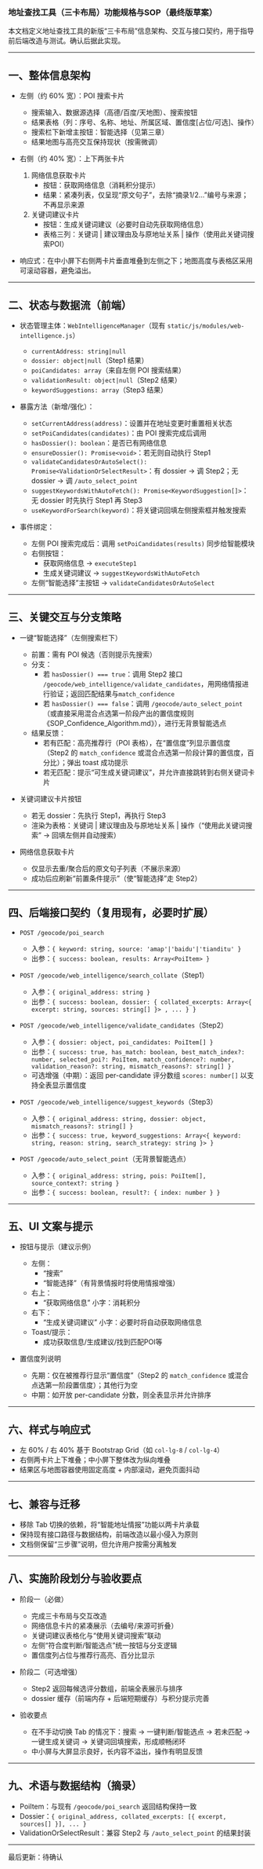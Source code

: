 ### 地址查找工具（三卡布局）功能规格与SOP（最终版草案）

本文档定义地址查找工具的新版“三卡布局”信息架构、交互与接口契约，用于指导前后端改造与测试。确认后据此实现。

---

## 一、整体信息架构

- 左侧（约 60% 宽）：POI 搜索卡片
  - 搜索输入、数据源选择（高德/百度/天地图）、搜索按钮
  - 结果表格（列：序号、名称、地址、所属区域、置信度[占位/可选]、操作）
  - 搜索栏下新增主按钮：智能选择（见第三章）
  - 结果地图与高亮交互保持现状（按需微调）

- 右侧（约 40% 宽）：上下两张卡片
  1) 网络信息获取卡片
     - 按钮：获取网络信息（消耗积分提示）
     - 结果：紧凑列表，仅呈现“原文句子”，去除“摘录1/2…”编号与来源；不再显示来源
  2) 关键词建议卡片
     - 按钮：生成关键词建议（必要时自动先获取网络信息）
     - 表格三列：关键词 | 建议理由及与原地址关系 | 操作（使用此关键词搜索POI）

- 响应式：在中小屏下右侧两卡片垂直堆叠到左侧之下；地图高度与表格区采用可滚动容器，避免溢出。

---

## 二、状态与数据流（前端）

- 状态管理主体：`WebIntelligenceManager`（现有 `static/js/modules/web-intelligence.js`）
  - `currentAddress: string|null`
  - `dossier: object|null`（Step1 结果）
  - `poiCandidates: array`（来自左侧 POI 搜索结果）
  - `validationResult: object|null`（Step2 结果）
  - `keywordSuggestions: array`（Step3 结果）

- 暴露方法（新增/强化）：
  - `setCurrentAddress(address)`：设置并在地址变更时重置相关状态
  - `setPoiCandidates(candidates)`：由 POI 搜索完成后调用
  - `hasDossier(): boolean`：是否已有网络信息
  - `ensureDossier(): Promise<void>`：若无则自动执行 Step1
  - `validateCandidatesOrAutoSelect(): Promise<ValidationOrSelectResult>`：有 dossier → 调 Step2；无 dossier → 调 `/auto_select_point`
  - `suggestKeywordsWithAutoFetch(): Promise<KeywordSuggestion[]>`：无 dossier 时先执行 Step1 再 Step3
  - `useKeywordForSearch(keyword)`：将关键词回填左侧搜索框并触发搜索

- 事件绑定：
  - 左侧 POI 搜索完成后：调用 `setPoiCandidates(results)` 同步给智能模块
  - 右侧按钮：
    - 获取网络信息 → `executeStep1`
    - 生成关键词建议 → `suggestKeywordsWithAutoFetch`
  - 左侧“智能选择”主按钮 → `validateCandidatesOrAutoSelect`

---

## 三、关键交互与分支策略

- 一键“智能选择”（左侧搜索栏下）
  - 前置：需有 POI 候选（否则提示先搜索）
  - 分支：
    - 若 `hasDossier() === true`：调用 Step2 接口 `/geocode/web_intelligence/validate_candidates`，用网络情报进行验证；返回匹配结果与`match_confidence`
    - 若 `hasDossier() === false`：调用 `/geocode/auto_select_point`（或直接采用混合点选第一阶段产出的置信度规则《SOP_Confidence_Algorithm.md》），进行无背景智能选点
  - 结果反馈：
    - 若有匹配：高亮推荐行（POI 表格），在“置信度”列显示置信度（Step2 的 `match_confidence` 或混合点选第一阶段计算的置信度，百分比）；弹出 toast 成功提示
    - 若无匹配：提示“可生成关键词建议”，并允许直接跳转到右侧关键词卡片

- 关键词建议卡片按钮
  - 若无 dossier：先执行 Step1，再执行 Step3
  - 渲染为表格：关键词 | 建议理由及与原地址关系 | 操作（“使用此关键词搜索” → 回填左侧并自动搜索）

- 网络信息获取卡片
  - 仅显示去重/聚合后的原文句子列表（不展示来源）
  - 成功后应刷新“前置条件提示”（使“智能选择”走 Step2）

---

## 四、后端接口契约（复用现有，必要时扩展）

- `POST /geocode/poi_search`
  - 入参：`{ keyword: string, source: 'amap'|'baidu'|'tianditu' }`
  - 出参：`{ success: boolean, results: Array<PoiItem> }`

- `POST /geocode/web_intelligence/search_collate`（Step1）
  - 入参：`{ original_address: string }`
  - 出参：`{ success: boolean, dossier: { collated_excerpts: Array<{ excerpt: string, sources: string[] }> , ... } }`

- `POST /geocode/web_intelligence/validate_candidates`（Step2）
  - 入参：`{ dossier: object, poi_candidates: PoiItem[] }`
  - 出参：`{ success: true, has_match: boolean, best_match_index?: number, selected_poi?: PoiItem, match_confidence?: number, validation_reason?: string, mismatch_reasons?: string[] }`
  - 可选增强（中期）：返回 per-candidate 评分数组 `scores: number[]` 以支持全表显示置信度

- `POST /geocode/web_intelligence/suggest_keywords`（Step3）
  - 入参：`{ original_address: string, dossier: object, mismatch_reasons?: string[] }`
  - 出参：`{ success: true, keyword_suggestions: Array<{ keyword: string, reason: string, search_strategy: string }> }`

- `POST /geocode/auto_select_point`（无背景智能选点）
  - 入参：`{ original_address: string, pois: PoiItem[], source_context?: string }`
  - 出参：`{ success: boolean, result?: { index: number } }`

---

## 五、UI 文案与提示

- 按钮与提示（建议示例）
  - 左侧：
    - “搜索”
    - “智能选择”（有背景情报时将使用情报增强）
  - 右上：
    - “获取网络信息” 小字：消耗积分
  - 右下：
    - “生成关键词建议” 小字：必要时将自动获取网络信息
  - Toast/提示：
    - 成功获取信息/生成建议/找到匹配POI等

- 置信度列说明
  - 先期：仅在被推荐行显示“置信度”（Step2 的 `match_confidence` 或混合点选第一阶段置信度）；其他行为空
  - 中期：如开放 per-candidate 分数，则全表显示并允许排序

---

## 六、样式与响应式

- 左 60% / 右 40% 基于 Bootstrap Grid（如 `col-lg-8` / `col-lg-4`）
- 右侧两卡片上下堆叠；中小屏下整体改为纵向堆叠
- 结果区与地图容器使用固定高度 + 内部滚动，避免页面抖动

---

## 七、兼容与迁移

- 移除 Tab 切换的依赖，将“智能地址情报”功能以两卡片承载
- 保持现有接口路径与数据结构，前端改造以最小侵入为原则
- 文档侧保留“三步骤”说明，但允许用户按需分离触发

---

## 八、实施阶段划分与验收要点

- 阶段一（必做）
  - 完成三卡布局与交互改造
  - 网络信息卡片的紧凑展示（去编号/来源可折叠）
  - 关键词建议表格化与“使用关键词搜索”联动
  - 左侧“符合度判断/智能选点”统一按钮与分支逻辑
  - 置信度列占位与推荐行高亮、百分比显示

- 阶段二（可选增强）
  - Step2 返回每候选评分数组，前端全表展示与排序
  - dossier 缓存（前端内存 + 后端短期缓存）与积分提示完善

- 验收要点
  - 在不手动切换 Tab 的情况下：搜索 → 一键判断/智能选点 → 若未匹配 → 一键生成关键词 → 关键词回填搜索，形成顺畅闭环
  - 中小屏与大屏显示良好，长内容不溢出，操作有明显反馈

---

## 九、术语与数据结构（摘录）

- PoiItem：与现有 `/geocode/poi_search` 返回结构保持一致
- Dossier：`{ original_address, collated_excerpts: [{ excerpt, sources[] }], ... }`
- ValidationOrSelectResult：兼容 Step2 与 `/auto_select_point` 的结果封装

---

最后更新：待确认


